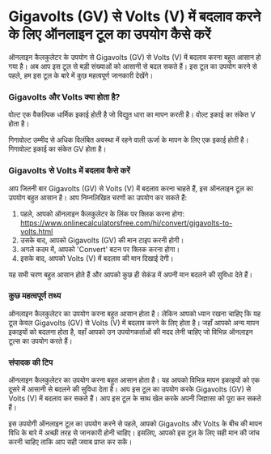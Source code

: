 Gigavolts (GV) से Volts (V) में बदलाव करने के लिए ऑनलाइन टूल का उपयोग कैसे करें
===============================================================================

ऑनलाइन कैलकुलेटर के उपयोग से Gigavolts (GV) से Volts (V) में बदलाव करना बहुत आसान हो गया है। अब आप इस टूल से बड़ी संख्याओं को आसानी से बदल सकते हैं। इस टूल का उपयोग करने से पहले, हम इस टूल के बारे में कुछ महत्वपूर्ण जानकारी देखेंगे।

### Gigavolts और Volts क्या होता है?

वोल्ट एक वैकल्पिक धार्मिक इकाई होती है जो विद्युत धारा का मापन करती है। वोल्ट इकाई का संकेत V होता है।

गिगावोल्ट उम्मीद से अधिक विलंबित अवस्था में रहने वाली ऊर्जा के मापन के लिए एक इकाई होती है। गिगावोल्ट इकाई का संकेत GV होता है।

### Gigavolts से Volts में बदलाव कैसे करें

आप जितनी बार Gigavolts (GV) से Volts (V) में बदलाव करना चाहते हैं, इस ऑनलाइन टूल का उपयोग बहुत आसान है। आप निम्नलिखित चरणों का उपयोग कर सकते हैं:

1. पहले, आपको ऑनलाइन कैलकुलेटर के लिंक पर क्लिक करना होगा: <https://www.onlinecalculatorsfree.com/hi/convert/gigavolts-to-volts.html>
2. उसके बाद, आपको Gigavolts (GV) की मान टाइप करनी होगी।
3. अगले कदम में, आपको 'Convert' बटन पर क्लिक करना होगा।
4. इसके बाद, आपको Volts (V) में बदलाव की मान दिखाई देगी।

यह सभी चरण बहुत आसान होते हैं और आपको कुछ ही सेकंड में अपनी मान बदलने की सुविधा देते हैं।

### कुछ महत्वपूर्ण तथ्य

ऑनलाइन कैलकुलेटर का उपयोग करना बहुत आसान होता है। लेकिन आपको ध्यान रखना चाहिए कि यह टूल केवल Gigavolts (GV) से Volts (V) में बदलाव करने के लिए होता है। जहाँ आपको अन्य मापन इकाइयों को बदलना होता है, वहाँ आपको उन उपयोगकर्ताओं की मदद लेनी चाहिए जो विभिन्न ऑनलाइन टूल्स का उपयोग करते हैं।

### संपादक की टिप

ऑनलाइन कैलकुलेटर का उपयोग करना बहुत आसान होता है। यह आपको विभिन्न मापन इकाइयों को एक दूसरे में आसानी से बदलने की सुविधा देता है। आप इस टूल का उपयोग करके Gigavolts (GV) से Volts (V) में बदलाव कर सकते हैं। आप इस टूल के साथ खेल करके अपनी जिज्ञासा को पूरा कर सकते हैं।

इस उपयोगी ऑनलाइन टूल का उपयोग करने से पहले, आपको Gigavolts और Volts के बीच की मापन विधि के बारे में अच्छी तरह से जानकारी होनी चाहिए। इसलिए, आपको इस टूल के लिए सही मान की जांच करनी चाहिए ताकि आप सही जवाब प्राप्त कर सकें।
